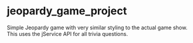 # jeopardy_game_project

Simple Jeopardy game with very similar styling to the actual game show. This uses the jService API for all trivia questions. 
